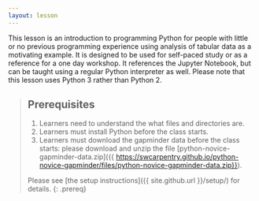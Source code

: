 ```yaml
---
layout: lesson
---
```

This lesson is an introduction to programming Python
for people with little or no previous programming experience
using analysis of tabular data as a motivating example. It is designed to be used for self-paced study or as a reference for a one day workshop.
It references the Jupyter Notebook,
but can be taught using a regular Python interpreter as well.
Please note that this lesson uses Python 3 rather than Python 2.

> ## Prerequisites
>
>1. Learners need to understand the what files and directories are.
>2.  Learners must install Python before the class starts. 
>3. Learners must download the gapminder data before the class starts: please download and unzip the file [python-novice-gapminder-data.zip]({{ https://swcarpentry.github.io/python-novice-gapminder/files/python-novice-gapminder-data.zip}}). 
> 
> Please see [the setup instructions]({{ site.github.url }}/setup/) for details.
{: .prereq}
